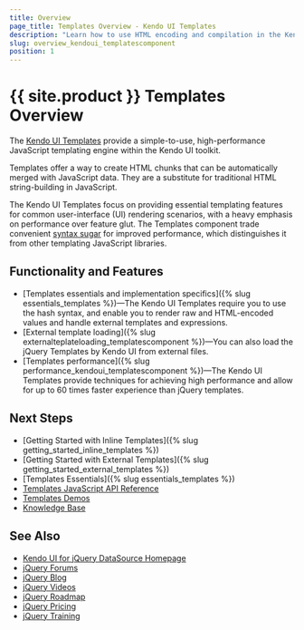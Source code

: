 ```yaml
---
title: Overview
page_title: Templates Overview - Kendo UI Templates
description: "Learn how to use HTML encoding and compilation in the Kendo UI for jQuery Templates component."
slug: overview_kendoui_templatescomponent
position: 1
---
```


# {{ site.product }} Templates Overview

The [Kendo UI Templates](https://demos.telerik.com/kendo-ui/templates/index) provide a simple-to-use, high-performance JavaScript templating engine within the Kendo UI toolkit.

Templates offer a way to create HTML chunks that can be automatically merged with JavaScript data. They are a substitute for traditional HTML string-building in JavaScript. 

The Kendo UI Templates focus on providing essential templating features for common user-interface (UI) rendering scenarios, with a heavy emphasis on performance over feature glut. The Templates component trade convenient [syntax sugar](https://en.wikipedia.org/wiki/Syntactic_sugar) for improved performance, which distinguishes it from other templating JavaScript libraries.

## Functionality and Features 

* [Templates essentials and implementation specifics]({% slug essentials_templates %})&mdash;The Kendo UI Templates require you to use the hash syntax, and enable you to render raw and HTML-encoded values and handle external templates and expressions.
* [External template loading]({% slug externalteplateloading_templatescomponent %})&mdash;You can also load the jQuery Templates by Kendo UI from external files.
* [Templates performance]({% slug performance_kendoui_templatescomponent %})&mdash;The Kendo UI Templates provide techniques for achieving high performance and allow for up to 60 times faster experience than jQuery templates.

## Next Steps 

* [Getting Started with Inline Templates]({% slug getting_started_inline_templates %})
* [Getting Started with External Templates]({% slug getting_started_external_templates %})
* [Templates Essentials]({% slug essentials_templates %})
* [Templates JavaScript API Reference](/api/javascript/kendo/methods/template)
* [Templates Demos](https://demos.telerik.com/kendo-ui/templates/index)
* [Knowledge Base](https://docs.telerik.com/kendo-ui/knowledge-base)

## See Also 

* [Kendo UI for jQuery DataSource Homepage](https://www.telerik.com/kendo-jquery-ui/datasource)
* [jQuery Forums](https://www.telerik.com/forums/kendo-ui)
* [jQuery Blog](https://www.telerik.com/blogs/tag/jquery)
* [jQuery Videos](https://www.telerik.com/videos/kendo-jquery-ui)
* [jQuery Roadmap](https://www.telerik.com/support/whats-new/kendo-ui/roadmap)
* [jQuery Pricing](https://www.telerik.com/purchase/kendo-ui)
* [jQuery Training](https://learn.telerik.com/learn/course/external/view/elearning/30/kendo-ui-for-jquery-with-javascript)
